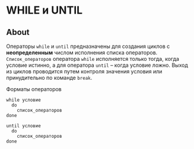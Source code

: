 # WHILE и UNTIL

## About

Операторы `while` и `until` предназначены для создания циклов с **неопределенным** числом исполнения списка операторов. `Список_операторов` оператора `while`  исполняется только тогда, когда условие истинно, а для оператора `until` – когда условие ложно. Выход из циклов проводится путем контроля значения условия или принудительно по команде `break`.

Форматы операторов

```shell
while условие
  do
    список_операторов
done
```

```shell
until условие
  do
    список_операторов
done
```
